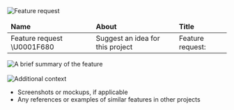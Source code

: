 <img src="https://readme-typing-svg.demolab.com?font=Poppins&weight=700&size=25&duration=1&pause=1&color=EB008B&center=true&vCenter=true&repeat=false&width=220&height=25&lines=FEATURE REQUEST" alt="Feature request" />

<br/>

<table align="left">
    <thead>
        <tr>
            <td> <b> Name </b> </td>
            <td> <b> About </b> </td>
            <td> <b> Title </b> </td>
        </tr>
    </thead>
    <tbody>
        <tr>
            <td> Feature request \U0001F680 </td>
            <td> Suggest an idea for this project </td>
            <td> Feature request: </td>
        </tr>
    </tbody>
</table>

<br/>
<br/>
<br/>
<br/>
<br/>

<img src="https://readme-typing-svg.demolab.com?font=Poppins&weight=600&size=19&duration=1&pause=1&color=00B8B5&center=true&vCenter=true&repeat=false&width=300&height=19&lines=A brief summary of the feature" alt="A brief summary of the feature" />

<!-- A precise and clear description of the desired functionality or the task the feature is intended to perform. -->

<br/>
<br/>

<img src="https://readme-typing-svg.demolab.com?font=Poppins&weight=600&size=19&duration=1&pause=1&color=00B8B5&center=true&vCenter=true&repeat=false&width=175&height=19&lines=Additional context" alt="Additional context" />

- Screenshots or mockups, if applicable
- Any references or examples of similar features in other projects